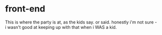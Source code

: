 # front-end
This is where the party is at, as the kids say. or said. honestly i'm not sure - i wasn't good at keeping up with that when i WAS a kid.
